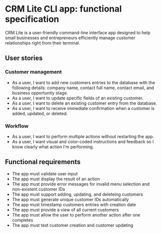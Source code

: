 # CRM Lite CLI app: functional specification

CRM Lite is a user-friendly command-line interface app designed to help small businesses and entrepreneurs efficiently manage customer relationships right from their terminal.

## User stories

### Customer management

- As a user, I want to add new customers entries to the database with the following details: company name, contact full name, contact email, and business opportunity stage.
- As a user, I want to update specific fields of an existing customer.
- As a user, I want to delete an existing customer entry from the database.
- As a user, I want to receive immediate confirmation when a customer is added, updated, or deleted.

### Workflow

- As a user, I want to perform multiple actions without restarting the app.
- As a user, I want visual and color-coded instructions and feedback so I know clearly what action I'm performing.

## Functional requirements

- The app must validate user input
- The app must display the result of an action
- The app must provide error messages for invalid menu selection and non-existent customer IDs
- The app must support adding, updating, and deleteing customers
- The app must generate unique customer IDs automatically
- The app must timestamp customers entries with creation date
- The app must provide a view of all current customers
- The app must allow the user to perform another action after one completes
- The app must test customer creation and customer updating
